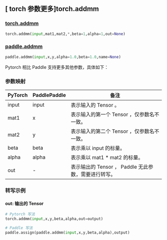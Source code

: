 ## [ torch 参数更多]torch.addmm

### [torch.addmm](https://pytorch.org/docs/stable/generated/torch.addmm.html?highlight=addmm#torch.addmm)

```python
torch.addmm(input,mat1,mat2,*,beta=1,alpha=1,out=None)
```

### [paddle.addmm](https://www.paddlepaddle.org.cn/documentation/docs/zh/api/paddle/addmm_cn.html)

```python
paddle.addmm(input,x,y,alpha=1.0,beta=1.0,name=None)
```

Pytorch 相比 Paddle 支持更多其他参数，具体如下：

### 参数映射
| PyTorch | PaddlePaddle | 备注 |
| ------- | ------- | ------- |
| input | input | 表示输入的 Tensor 。 |
| mat1 | x | 表示输入的第一个 Tensor ，仅参数名不一致。 |
| mat2 | y | 表示输入的第二个 Tensor ，仅参数名不一致。 |
| beta | beta | 表示乘以 input 的标量。 |
| alpha | alpha | 表示乘以 mat1 * mat2 的标量。 |
| out | - | 表示输出的 Tensor ， Paddle 无此参数，需要进行转写。 |

### 转写示例

#### out: 输出的 Tensor

```python
# Pytorch 写法
torch.addmm(input,x,y,beta,alpha,out=output)

# Paddle 写法
paddle.assign(paddle.addmm(input,x,y,beta,alpha),output)
```
